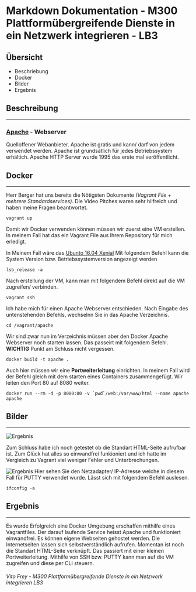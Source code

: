 # Markdown Dokumentation - M300 Plattformübergreifende Dienste in ein Netzwerk integrieren - LB3

## **Übersicht**

* Beschriebung
* Docker
* Bilder
* Ergebnis
## **Beschreibung**
***
### [Apache](https://httpd.apache.org//) - Webserver 
Quelloffener Webanbieter. Apache ist gratis und kann/ darf von jedem verwendet werden. Apache ist grundsätlich für jedes Betriebssystem erhältich. Apache HTTP Server wurde 1995 das erste mal veröffentlicht.

## **Docker**
***
Herr Berger hat uns bereits die Nötigsten Dokumente *(Vagrant File + mehrere Standardservices)*. Die Video Pitches waren sehr hilfreich und haben meine Fragen beantwortet.
```
vagrant up
```
Damit wir Docker verwenden können müssen wir zuerst eine VM erstellen. In meinem Fall hat das ein Vagrant File aus Ihrem Repository für mich erledigt. 

In Meinem Fall wäre das [Ubunto 16.04 Xenial](https://releases.ubuntu.com/16.04/)
Mit folgendem Befehl kann die System Version bzw. Betriebssystemversion angezeigt werden
```
lsb_release -a
```
Nach erstellung der VM, kann man mit folgendem Befehl direkt auf die VM zugreifen/ verbinden.
```
vagrant ssh
```
Ich habe mich für einen Apache Webserver entschieden. Nach Eingabe des untenstehenden Befehls, wechselnn Sie in das Apache Verzeichnis.
```
cd /vagrant/apache
```
Wir sind zwar nun im Verzeichnis müssen aber den Docker Apache Webserver noch starten lassen. Das passeirt mit folgendem Befehl. **WICHTIG** Punkt am Schluss nicht vergessen.
```
docker build -t apache .
```
Auch hier müssen wir eine **Portweiterleitung** einrichten. In meinem Fall wird der Befehl gleich mit dem starten eines Containers zusammengefügt. Wir leiten den Port 80 auf 8080 weiter.
```
docker run --rm -d -p 8080:80 -v `pwd`/web:/var/www/html --name apache apache
```
## **Bilder**
***
![Ergebnis](https://github.com/De1060er/FreyM300/tree/master/LB3/Bilder/7.png)

Zum Schluss habe ich noch getestet ob die Standart HTML-Seite aufrufbar ist. Zum Glück hat alles so einwandfrei funkioniert und ich hatte im Vergleich zu Vagrant viel weniger Fehler und Unterbrechungen.

![Ergebnis](https://github.com/De1060er/FreyM300/tree/master/LB3/Bilder/8.png)
Hier sehen Sie den Netzadapter/ IP-Adresse welche in diesem Fall für PUTTY verwendet wurde. Lässt sich mit folgendem Befehl auslesen.
```
ifconfig -a
```
## **Ergebnis**
***
Es wurde Erfolgreich eine Docker Umgebung erschaffen mithilfe eines Vagrantfiles. Der darauf laufende Service heisst Apache und funktioniert einwandfrei. Es können eigene Webseiten gehostet werden. Die Internetseiten lassen sich selbstverständlich aufrufen. Momentan ist noch die Standart HTML-Seite verknüpft. Das passiert mit einer kleinen Portweiterleitung.
Mithilfe von SSH bzw. PUTTY kann man auf die VM zugreifen und diese per CLI steuern.

###### *Vito Frey - M300 Plattformübergreifende Dienste in ein Netzwerk integrieren LB3* 
